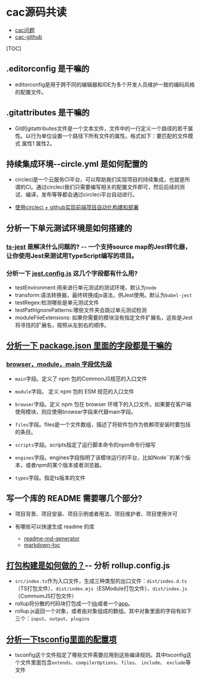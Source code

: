 

# cac源码共读

- [cac问题](https://www.wolai.com/cuixiaorui/qKNw5XF2bYCYbxs7zBaiEN)
- [cac-github](https://github.com/cacjs/cac)

[TOC]

## .editorconfig  是干嘛的

- editorconfig是用于跨不同的编辑器和IDE为多个开发人员维护一致的编码风格的配置文件。

## .gitattributes 是干嘛的

- Git的gitattributes文件是一个文本文件，文件中的一行定义一个路径的若干属性。以行为单位设置一个路径下所有文件的属性。格式如下：要匹配的文件模式 属性1 属性2。

## 持续集成环境--circle.yml 是如何配置的

- circleci是一个云服务CI平台，可以帮助我们实现项目的持续集成，也就是所谓的CI。通过circleci我们只需要编写相关的配置文件即可，然后后续的测试、编译，发布等等都会通过circleci平台自动进行。

- [使用circleci + github实现前端项目自动化构建和部署](http://blog.yunishare.cn/2020/07/circle-github-setings.html)

## 分析一下单元测试环境是如何搭建的

### [ts-jest](https://github.com/kulshekhar/ts-jest) 是解决什么问题的? -- 一个支持source map的Jest转化器，让你使用Jest来测试用TypeScript编写的项目。

### 分析一下 [jest.config.js](https://jestjs.io/zh-Hans/docs/configuration#testenvironment-string)  这几个字段都有什么用?

- testEnvironment:用来进行单元测试的测试环境，默认为`node`
- transform:语法转换器，最终转换成js语法，供Jest使用。默认为`babel-jest`
- testRegex:检测哪些是单元测试文件
- testPathIgnorePatterns:哪些文件夹会跳过单元测试检测
- moduleFileExtensions: 如果你需要的模块没有指定文件扩展名，这些是Jest将寻找的扩展名，按照从左到右的顺序。

## [分析一下 package.json 里面的字段都是干嘛的](https://juejin.cn/post/7009826457010569223)

### [browser，module，main 字段优先级](https://github.com/SunshowerC/blog/issues/8)

- `main`字段。定义了 npm 包的CommonJS规范的入口文件
- `module`字段。 定义 npm 包的 ESM 规范的入口文件
- `browser`字段。定义 npm 包在 browser 环境下的入口文件。如果要在客户端使用模块，则应使用browser字段来代替main字段。

- `files`字段。files是一个文件数组，描述了将软件包作为依赖项安装时要包括的条目。
- `scripts`字段。scripts指定了运行脚本命令的npm命令行缩写
- `engines`字段。engines字段指明了该模块运行的平台，比如Node``的某个版本，或者npm的某个版本或者浏览器。
- `types`字段。指定ts版本的文件

## 写一个库的 README 需要哪几个部分?

- 项目背景、项目安装、项目示例或者用法、项目维护者、项目使用许可

- 有哪些可以快速生成 readme 的库
  - [readme-md-generator](https://github.com/kefranabg/readme-md-generator)
  - [markdown-toc](https://github.com/jonschlinkert/markdown-toc)

## [打包构建是如何做的？](https://rollupjs.org/guide/en/)-- 分析 rollup.config.js 

- `src/index.ts`作为入口文件，生成三种类型的出口文件：`dist/index.d.ts`（TS打包文件）、`dist/index.mjs`（ESModule打包文件）、`dist/index.js`（CommomJS打包文件）
- rollup将分散的代码块打包成一个[lib](https://github.com/rollup/rollup-starter-lib)或者一个[app](https://github.com/rollup/rollup-starter-app)。
- rollup.js返回一个对象，或者由对象组成的数组。其中对象里面的字段有如下三个：`input`、`output`、`plugins`

## [分析一下tsconfig里面的配置项](https://www.typescriptlang.org/docs/handbook/tsconfig-json.html)

- tsconfig这个文件指定了哪些文件需要应用到这些编译规则。其中tsconfig这个文件里面包含`extends`、`compilerOptions`、`files`、 `include`、 `exclude`等文件
